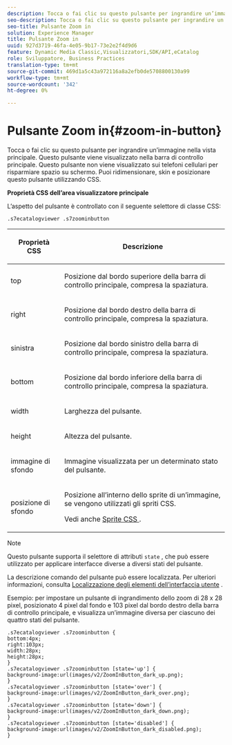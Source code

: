 ```yaml
---
description: Tocca o fai clic su questo pulsante per ingrandire un’immagine nella vista principale. Questo pulsante viene visualizzato nella barra di controllo principale. Questo pulsante non viene visualizzato sui telefoni cellulari per risparmiare spazio su schermo. Puoi ridimensionare, skin e posizionare questo pulsante utilizzando CSS.
seo-description: Tocca o fai clic su questo pulsante per ingrandire un’immagine nella vista principale. Questo pulsante viene visualizzato nella barra di controllo principale. Questo pulsante non viene visualizzato sui telefoni cellulari per risparmiare spazio su schermo. Puoi ridimensionare, skin e posizionare questo pulsante utilizzando CSS.
seo-title: Pulsante Zoom in
solution: Experience Manager
title: Pulsante Zoom in
uuid: 927d3719-46fa-4e05-9b17-73e2e2f4d9d6
feature: Dynamic Media Classic,Visualizzatori,SDK/API,eCatalog
role: Sviluppatore, Business Practices
translation-type: tm+mt
source-git-commit: 469d1a5c43a972116a8a2efb0de5708800130a99
workflow-type: tm+mt
source-wordcount: '342'
ht-degree: 0%

---
```



# Pulsante Zoom in{#zoom-in-button}

Tocca o fai clic su questo pulsante per ingrandire un’immagine nella vista principale. Questo pulsante viene visualizzato nella barra di controllo principale. Questo pulsante non viene visualizzato sui telefoni cellulari per risparmiare spazio su schermo. Puoi ridimensionare, skin e posizionare questo pulsante utilizzando CSS.

<!--<a id="section_061E550C1C1D4DB2BD663A898895B38C"></a>-->

**Proprietà CSS dell’area visualizzatore principale**

L’aspetto del pulsante è controllato con il seguente selettore di classe CSS:

`.s7ecatalogviewer .s7zoominbutton`

<table id="table_94EE3F5BBE4547C0B4943471CEE7EDE4"> 
 <thead> 
  <tr> 
   <th colname="col1" class="entry"> <p> Proprietà CSS </p> </th> 
   <th colname="col2" class="entry"> <p>Descrizione </p> </th> 
  </tr> 
 </thead>
 <tbody> 
  <tr> 
   <td colname="col1"> <p> <span class="codeph"> top  </span> </p> </td> 
   <td colname="col2"> <p>Posizione dal bordo superiore della barra di controllo principale, compresa la spaziatura. </p> </td> 
  </tr> 
  <tr> 
   <td colname="col1"> <p> <span class="codeph"> right  </span> </p> </td> 
   <td colname="col2"> <p>Posizione dal bordo destro della barra di controllo principale, compresa la spaziatura. </p> </td> 
  </tr> 
  <tr> 
   <td colname="col1"> <p> <span class="codeph"> sinistra  </span> </p> </td> 
   <td colname="col2"> <p>Posizione dal bordo sinistro della barra di controllo principale, compresa la spaziatura. </p> </td> 
  </tr> 
  <tr> 
   <td colname="col1"> <p> <span class="codeph"> bottom  </span> </p> </td> 
   <td colname="col2"> <p>Posizione dal bordo inferiore della barra di controllo principale, compresa la spaziatura. </p> </td> 
  </tr> 
  <tr> 
   <td colname="col1"> <p> <span class="codeph"> width </span> </p> </td> 
   <td colname="col2"> <p>Larghezza del pulsante. </p> </td> 
  </tr> 
  <tr> 
   <td colname="col1"> <p> <span class="codeph"> height </span> </p> </td> 
   <td colname="col2"> <p>Altezza del pulsante. </p> </td> 
  </tr> 
  <tr> 
   <td colname="col1"> <p> <span class="codeph"> immagine di sfondo  </span> </p> </td> 
   <td colname="col2"> <p>Immagine visualizzata per un determinato stato del pulsante. </p> </td> 
  </tr> 
  <tr> 
   <td colname="col1"> <p> <span class="codeph"> posizione di sfondo  </span> </p> </td> 
   <td colname="col2"> <p> Posizione all’interno dello sprite di un’immagine, se vengono utilizzati gli spriti CSS. </p> <p>Vedi anche <a href="../../../c-html5-s7-aem-asset-viewers/c-html5-20-ecatalog-viewer-about/c-html5-20-ecatalog-viewer-customizingviewer/c-html5-20-ecatalog-viewer-customizingviewer.md#section-9d570f95eb2443aca74c1b02f6e89aff" format="dita" scope="local"> Sprite CSS </a>. </p> </td> 
  </tr> 
 </tbody> 
</table>

>[!NOTE]
>
>Questo pulsante supporta il selettore di attributi `state` , che può essere utilizzato per applicare interfacce diverse a diversi stati del pulsante.

La descrizione comando del pulsante può essere localizzata. Per ulteriori informazioni, consulta [Localizzazione degli elementi dell’interfaccia utente](../../../c-html5-s7-aem-asset-viewers/c-html5-20-ecatalog-viewer-about/c-html5-20-ecatalog-viewer-localization.md#concept-cbfc39344c494eb7b9f6a272cff0cc74) .

Esempio: per impostare un pulsante di ingrandimento dello zoom di 28 x 28 pixel, posizionato 4 pixel dal fondo e 103 pixel dal bordo destro della barra di controllo principale, e visualizza un’immagine diversa per ciascuno dei quattro stati del pulsante.

```
.s7ecatalogviewer .s7zoominbutton { 
bottom:4px; 
right:103px; 
width:28px; 
height:28px; 
} 
.s7ecatalogviewer .s7zoominbutton [state='up'] { 
background-image:url(images/v2/ZoomInButton_dark_up.png); 
} 
.s7ecatalogviewer .s7zoominbutton [state='over'] {  
background-image:url(images/v2/ZoomInButton_dark_over.png); 
} 
.s7ecatalogviewer .s7zoominbutton [state='down'] {  
background-image:url(images/v2/ZoomInButton_dark_down.png); 
} 
.s7ecatalogviewer .s7zoominbutton [state='disabled'] { 
background-image:url(images/v2/ZoomInButton_dark_disabled.png); 
}
```

